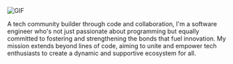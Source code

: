 

![GIF](https://github.com/Adonai-Technologies/Adonai-Technologies/assets/130577072/61376437-7fa5-4724-b4d7-b16ee4b2640c)

A tech community builder through code and collaboration, I'm a software engineer who's not just passionate about programming but equally committed to fostering and strengthening the bonds that fuel innovation. My mission extends beyond lines of code, aiming to unite and empower tech enthusiasts to create a dynamic and supportive ecosystem for all.












<!---
Adonai-Technologies/Adonai-Technologies is a ✨ special ✨ repository because its `README.md` (this file) appears on your GitHub profile.
You can click the Preview link to take a look at your changes.
--->
